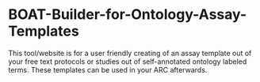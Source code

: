 # BOAT-Builder-for-Ontology-Assay-Templates
This tool/website is for a user friendly creating of an assay template out of your free text protocols or studies out of self-annotated ontology labeled terms. These templates can be used in your ARC afterwards.
